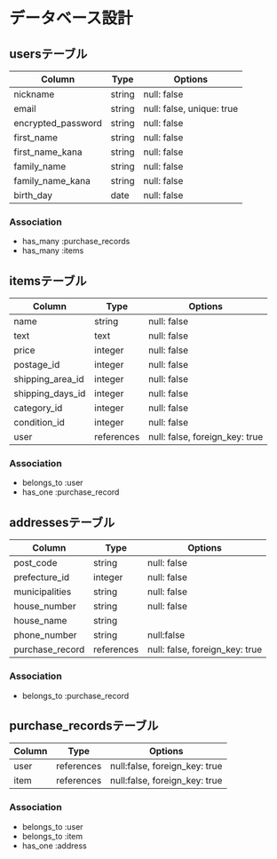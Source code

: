 # データベース設計

## usersテーブル

| Column                  | Type   | Options                   |
| ----------------------- | ------ | ------------------------- |
| nickname                | string | null: false               |
| email                   | string | null: false, unique: true |
| encrypted_password      | string | null: false               |
| first_name              | string | null: false               |
| first_name_kana         | string | null: false               |
| family_name             | string | null: false               |
| family_name_kana        | string | null: false               |
| birth_day               | date   | null: false               |

### Association

* has_many :purchase_records
* has_many :items

## itemsテーブル

| Column           | Type       | Options                        |
| ---------------- | ---------- | ------------------------------ |
| name             | string     | null: false                    |
| text             | text       | null: false                    |
| price            | integer    | null: false                    |
| postage_id       | integer    | null: false                    |
| shipping_area_id | integer    | null: false                    |
| shipping_days_id | integer    | null: false                    |
| category_id      | integer    | null: false                    |
| condition_id     | integer    | null: false                    |
| user             | references | null: false, foreign_key: true |

### Association

* belongs_to :user
* has_one :purchase_record

## addressesテーブル

| Column              | Type       | Options                        |
| ------------------- | ---------- | ------------------------------ |
| post_code           | string     | null: false                    |
| prefecture_id       | integer    | null: false                    |
| municipalities      | string     | null: false                    |
| house_number        | string     | null: false                    |
| house_name          | string     |
| phone_number        | string     | null:false                     | 
| purchase_record     | references | null: false, foreign_key: true |

### Association

* belongs_to :purchase_record

## purchase_recordsテーブル

| Column  | Type       | Options                       |
| ------- | ---------  | ----------------------------- |
| user    | references | null:false, foreign_key: true |
| item    | references | null:false, foreign_key: true |

### Association

* belongs_to :user
* belongs_to :item
* has_one :address